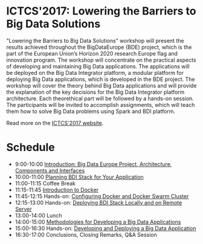 # ICTCS'2017: Lowering the Barriers to Big Data Solutions

"Lowering the Barriers to Big Data Solutions" workshop will present the results achieved throughout the BigDataEurope (BDE) project, which is the part of the European Union’s Horizon 2020 research Europe flag and innovation program. The workshop will concentrate on the practical aspects of developing and maintaining Big Data applications. The applications will be deployed on the Big Data Integrator platform, a modular platform for deploying Big Data applications, which is developed in the BDE project. The workshop will cover the theory behind Big Data applications and will provide the explanation of the key decisions for the Big Data Integrator platform architecture. Each theorethical part will be followed by a hands-on session. The participants will be invited to accomplish assignments, which will teach them how to solve Big Data problems using Spark and BDI platform.

Read more on the [ICTCS'2017 website](http://www.ictcs.info/page/workshops).

# Schedule
* 9:00-10:00 [Introduction: Big Data Europe Project, Architecture, Components and Interfaces](./slides/Introduction.pdf)
* 10:00-11:00 [Planning BDI Stack for Your Application](./slides/Planning_bdi_stack.pdf)
* 11:00-11:15 Coffee Break
* 11:15-11:45 [Introduction to Docker](./slides/Introduction_to_docker.pdf)
* 11:45-12:15 Hands-on: [Configuring Docker and Docker Swarm Cluster](./handson/configuring_docker.md)
* 12:15-13:00 Hands-on: [Deploying BDI Stack Locally and on Remote Server](./handson/deploying_bdi_stack.md)
* 13:00-14:00 Lunch
* 14:00-15:00 [Methodologies for Developing a Big Data Applications](./slides/Methodologies.pdf)
* 15:00-16:30 Hands-on: [Developing and Deploying a Big Data Application](./handson/developing_bda.md)
* 16:30-17:00 Conclusions, Closing Remarks, Q&A Session
